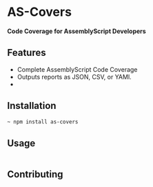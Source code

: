 # AS-Covers
**Code Coverage for AssemblyScript Developers**

## Features
- Complete AssemblyScript Code Coverage
- Outputs reports as JSON, CSV, or YAMl.
- 

## Installation

```bash
~ npm install as-covers
```

## Usage

```js
```

## Contributing
